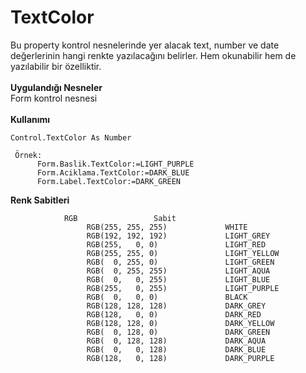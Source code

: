 # TextColor

Bu property kontrol nesnelerinde yer alacak text, number ve date değerlerinin hangi renkte yazılacağını belirler. Hem okunabilir hem de yazılabilir bir özelliktir.\
\
**Uygulandığı Nesneler**\
Form kontrol nesnesi\
\
**Kullanımı**

```
Control.TextColor As Number

 Örnek:
	  Form.Baslik.TextColor:=LIGHT_PURPLE
	  Form.Aciklama.TextColor:=DARK_BLUE
	  Form.Label.TextColor:=DARK_GREEN
```

**Renk Sabitleri**

```
			RGB 		        Sabit	
                 RGB(255, 255, 255)             WHITE
                 RGB(192, 192, 192)             LIGHT_GREY
                 RGB(255,   0, 0)               LIGHT_RED
                 RGB(255, 255, 0)               LIGHT_YELLOW
                 RGB(  0, 255, 0)               LIGHT_GREEN
                 RGB(  0, 255, 255)             LIGHT_AQUA
                 RGB(  0,   0, 255)             LIGHT_BLUE
                 RGB(255,   0, 255)             LIGHT_PURPLE
                 RGB(  0,   0, 0)               BLACK
                 RGB(128, 128, 128)             DARK_GREY
                 RGB(128,   0, 0)               DARK_RED
                 RGB(128, 128, 0)               DARK_YELLOW
                 RGB(  0, 128, 0)               DARK_GREEN
                 RGB(  0, 128, 128)             DARK_AQUA
                 RGB(  0,   0, 128)             DARK_BLUE
                 RGB(128,   0, 128)             DARK_PURPLE

```
